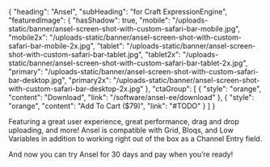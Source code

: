 {
    "heading": "Ansel",
    "subHeading": "for Craft ExpressionEngine",
    "featuredImage": {
        "hasShadow": true,
        "mobile": "/uploads-static/banner/ansel-screen-shot-with-custom-safari-bar-mobile.jpg",
        "mobile2x": "/uploads-static/banner/ansel-screen-shot-with-custom-safari-bar-mobile-2x.jpg",
        "tablet": "/uploads-static/banner/ansel-screen-shot-with-custom-safari-bar-tablet.jpg",
        "tablet2x": "/uploads-static/banner/ansel-screen-shot-with-custom-safari-bar-tablet-2x.jpg",
        "primary": "/uploads-static/banner/ansel-screen-shot-with-custom-safari-bar-desktop.jpg",
        "primary2x": "/uploads-static/banner/ansel-screen-shot-with-custom-safari-bar-desktop-2x.jpg"
    },
    "ctaGroup": [
        {
            "style": "orange",
            "content": "Download",
            "link": "/software/ansel-ee/download"
        },
        {
            "style": "orange",
            "content": "Add To Cart ($79)",
            "link": "#TODO"
        }
    ]
}

Featuring a great user experience, great performance, drag and drop uploading, and more! Ansel is compatible with Grid, Bloqs, and Low Variables in addition to working right out of the box as a Channel Entry field.

And now you can try Ansel for 30 days and pay when you’re ready!
